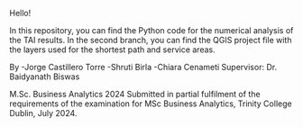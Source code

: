 Hello!

In this repository, you can find the Python code for the numerical analysis of the TAI results.
In the second branch, you can find the QGIS project file with the layers used for the shortest path and service areas.


By
-Jorge Castillero Torre
-Shruti Birla
-Chiara Cenameti
Supervisor: Dr. Baidyanath Biswas

M.Sc. Business Analytics 2024
Submitted in partial fulfilment of the requirements of the examination for MSc Business Analytics, Trinity College Dublin, July 2024. 

